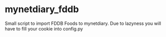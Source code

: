 # mynetdiary_fddb

Small script to import FDDB Foods to mynetdiary.
Due to lazyness you will have to fill your cookie into config.py